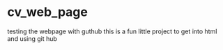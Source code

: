 # cv_web_page
testing the webpage with guthub
this is a fun little project to get into html and using git hub
